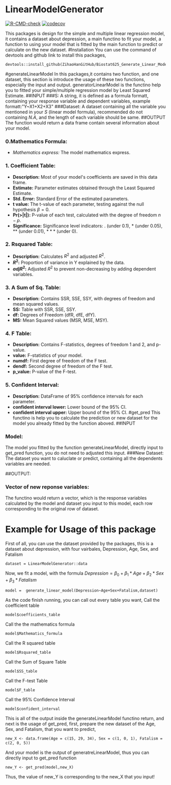 # LinearModelGenerator
<!-- badges: start -->
[![R-CMD-check](https://github.com/ZihaoHanGitHub/Biostat625_Generate_Linear_Model/actions/workflows/R-CMD-check.yaml/badge.svg)](https://github.com/ZihaoHanGitHub/Biostat625_Generate_Linear_Model/actions/workflows/R-CMD-check.yaml)
[![codecov](https://codecov.io/gh/ZihaoHanGitHub/Biostat625_Generate_Linear_Model/graph/badge.svg?token=2X8Z7I7TPR)](https://codecov.io/gh/ZihaoHanGitHub/Biostat625_Generate_Linear_Model)

<!-- badges: end -->
This packages is design for the simple and multiple linear regression model, it contains a dataset about depression, a main functino to fit your model, a function to using your model that is fitted by the main function to predict or calculate on the new dataset.
#Installation
You can use the command of devtools and github link to install this packages,
```
devtools::install_github(ZihaoHanGitHub/Biostat625_Generate_Linear_Model)
```

#generateLinearModel
In this packages,it contains two function, and one dataset, this section is introduce the usage of these two functions, especially the input and output.
generatorLinearModel is the functino help you to fitted your simple/multiple regression model by Least Squared Estimate.
##INPUT
###S:
A string, it is defined as a formula formatt, containing your response variable and dependent variables, example formatt:"Y~X1+X2+X3"
###Dataset:
A dataset containing all the variable you mentioned in your *S* (linear model formula), recommended do not containing *N.A*, and the length of each variable should be same.
##OUTPUT
The function would return a data frame contain several information about your model.
### 0.Mathematics Formula:
- *Mathematics express:* The model mathematics express.
### 1. Coefficient Table:
- **Description:** Most of your model's coefficients are saved in this data frame.
- **Estimate:** Parameter estimates obtained through the Least Squared Estimate.
- **Std. Error:** Standard Error of the estimated parameters.
- **t value:** The t-value of each parameter, testing against the null hypothesis $\beta = 0$.
- **Pr(>|t|):** P-value of each test, calculated with the degree of freedom $n-p$.
- **Significance:** Significance level indicators: $.$ (under 0.1), $*$ (under 0.05), $**$ (under 0.01), $***$ (under 0).

### 2. Rsquared Table:
- **Description:** Calculates $R^2$ and adjusted $R^2$.
- **$R^2$:** Proportion of variance in Y explained by the data.
- **$adj R^2$:** Adjusted $R^2$ to prevent non-decreasing by adding dependent variables.

### 3. A Sum of Sq. Table:
- **Description:** Contains SSR, SSE, SSY, with degrees of freedom and mean squared values.
- **SS:** Table with SSR, SSE, SSY.
- **df:** Degrees of Freedom (dfR, dfE, dfY).
- **MS:** Mean Squared values (MSR, MSE, MSY).

### 4. F Table:
- **Description:** Contains F-statistics, degrees of freedom 1 and 2, and p-value.
- **value:** F-statistics of your model.
- **numdf:** First degree of freedom of the F test.
- **dendf:** Second degree of freedom of the F test.
- **p_value:** P-value of the F-test.

### 5. Confident Interval:
- **Description:** DataFrame of 95% confidence intervals for each parameter.
- **confident interval lower:** Lower bound of the 95% CI.
- **confident interval upper:** Upper bound of the 95% CI.
#get_pred
This functino is help you to calculate the prediction or new dataset for the model you already fitted by the function aboved.
##INPUT
### Model:
The model you fitted by the function generateLinearModel, directly input to get_pred function, you do not need to adjusted this input.
###New Dataset:
The dataset you want to caluclate or predict, containing all the dependents variables are needed.

##OUTPUT:
### Vector of new reponse variables:
The functino would return a vector, which is the response variables calculated by the model and dataset you input to this model, each row corresponding to the original row of dataset.

# Example for Usage of this package
First of all, you can use the dataset provided by the packages, this is a dataset about depression, with four vairbales, Depression, Age, Sex, and Fatalism
```
dataset = LinearModelGenerator::data
```
Now, we fit a model, with the formula $Depression = \beta_0 + \beta_1 * Age + \beta_2 * Sex + \beta_3 * Fatalism$

```
model =  generate_linear_model(Depression~Age+Sex+Fatalism,dataset)
```
As the code finish running, you can call out every table you want,
Call the coefficient table
```
model$coefficients_table
```
Call the the mathematics formula
```
model$Mathematics_formula
```
Call the R squared table
```
model$Rsquared_table
```
Call the Sum of Square Table
```
model$SS_table
```
Call the F-test Table
```
model$F_table
```
Call the 95% Confidence Interval
```
model$confident_interval
```
This is all of the output inside the generateLinearModel functino return, and next is the usage of get_pred,
first, prepare the new dataset of the Age, Sex, and Fatalism, that you want to predict,
```
new_X <- data.frame(Age = c(15, 29, 34), Sex = c(1, 0, 1), Fatalism = c(2, 0, 5))
```
And your model is the output of generatreLinearModel, thus you can directly input to get_pred function
```
new_Y <- get_pred(model,new_X)
```
Thus, the value of new_Y is corresponding to the new_X that you input!
   
   
   
   
   
   
